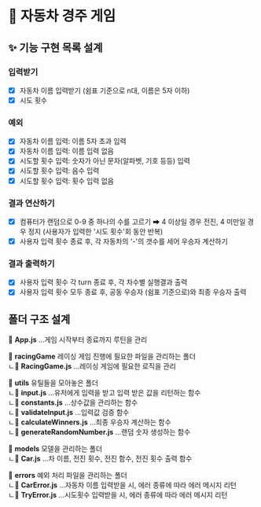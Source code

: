 # 🚗 자동차 경주 게임

## ✨ 기능 구현 목록 설계

### 입력받기

- [x] 자동차 이름 입력받기 (쉼표 기준으로 n대, 이름은 5자 이하)
- [x] 시도 횟수

### 예외

- [x] 자동차 이름 입력: 이름 5자 초과 입력
- [x] 자동차 이름 입력: 이름 입력 없음
- [x] 시도할 횟수 입력: 숫자가 아닌 문자(알파벳, 기호 등등) 입력
- [x] 시도할 횟수 입력: 음수 입력
- [x] 시도할 횟수 입력: 횟수 입력 없음

### 결과 연산하기

- [x] 컴퓨터가 랜덤으로 0-9 중 하나의 수를 고르기 ➡ 4 이상일 경우 전진, 4 미만일 경우 정지 (사용자가 입력한 '시도 횟수'회 동안 반복)
- [x] 사용자 입력 횟수 종료 후, 각 자동차의 '-'의 갯수를 세어 우승자 계산하기

### 결과 출력하기

- [x] 사용자 입력 횟수 각 turn 종료 후, 각 차수별 실행결과 출력
- [x] 사용자 입력 횟수 모두 종료 후, 공동 우승자 (쉼표 기준으로)와 최종 우승자 출력

## 폴더 구조 설계

📄 **App.js** ...게임 시작부터 종료까지 루틴을 관리

📂 **racingGame** 레이싱 게임 진행에 필요한 파일을 관리하는 폴더  
ㄴ📄 **RacingGame.js** ...레이싱 게임에 필요한 로직을 관리

📂 **utils** 유틸들을 모아놓은 폴더  
ㄴ📄 **input.js** ...유저에게 입력을 받고 입력 받은 값을 리턴하는 함수  
ㄴ📄 **constants.js** ...상수값을 관리하는 함수  
ㄴ📄 **validateInput.js** ...입력값 검증 함수  
ㄴ📄 **calculateWinners.js** ...최종 우승자 계산하는 함수  
ㄴ📄 **generateRandomNumber.js** ...랜덤 숫자 생성하는 함수

📂 **models** 모델을 관리하는 폴더  
ㄴ📄 **Car.js** ...차 이름, 전진 횟수, 전진 함수, 전진 횟수 출력 함수

📂 **errors** 예외 처리 파일을 관리하는 폴더  
ㄴ📄 **CarError.js** ...자동차 이름 입력받을 시, 에러 종류에 따라 에러 메시지 리턴  
ㄴ📄 **TryError.js** ...시도횟수 입력받을 시, 에러 종류에 따라 에러 메시지 리턴
